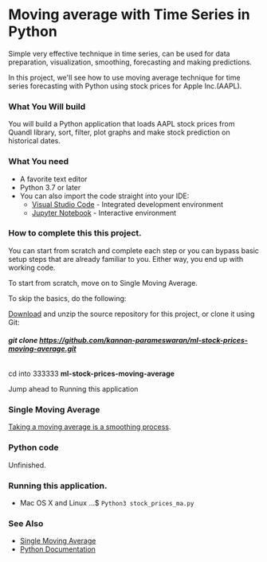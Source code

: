 # **Moving average with Time Series in Python**

Simple very effective technique in time series, can be used for data preparation, visualization, smoothing, forecasting and making predictions.

In this project, we'll see how to use moving average technique for time series forecasting with Python using stock prices for Apple Inc.(AAPL).

### What You Will build
You will build a Python application that loads AAPL stock prices from Quandl library, sort, filter, plot graphs and make stock prediction on historical dates.

### What You need

- A favorite text editor
- Python 3.7 or later
- You can also import the code straight into your IDE:
  - [Visual Studio Code](https://code.visualstudio.com) - Integrated development environment
  - [Jupyter Notebook](https://jupyter.org) - Interactive environment
  
### How to complete this this project.
You can start from scratch and complete each step or you can bypass basic setup steps that are already familiar to you. Either way, you end up with working code.

To start from scratch, move on to Single Moving Average.

To skip the basics, do the following:

[Download](https://codeload.github.com/kannan-parameswaran/ml-stock-prices-moving-average/zip/master) and unzip the source repository for this project, or clone it using Git: 
###### **git clone https://github.com/kannan-parameswaran/ml-stock-prices-moving-average.git**

cd into 333333 **ml-stock-prices-moving-average**

Jump ahead to Running this application

### Single Moving Average
[Taking a moving average is a smoothing process](https://www.itl.nist.gov/div898/handbook/pmc/section4/pmc421.htm).

### Python code
Unfinished.

### Running this application.
- Mac OS X and Linux 
...$ `Python3 stock_prices_ma.py`

### See Also

- [Single Moving Average]([https://www.itl.nist.gov/div898/handbook/pmc/section4/pmc421.ht)
- [Python Documentation](https://docs.python.org/3/)


